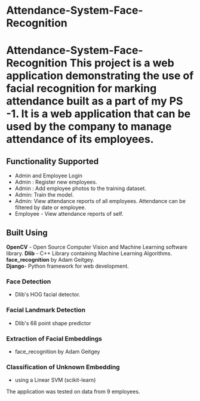 # Attendance-System-Face-Recognition
# Attendance-System-Face-Recognition  This project is a web application demonstrating the use of facial recognition for marking attendance built as a part of my PS -1. It is a web application that can be used by the company to manage attendance of its employees. 

## Functionality Supported 
- Admin and Employee Login 
- Admin : Register new employees. 
- Admin : Add employee photos to the training dataset. 
- Admin: Train the model. 
- Admin: View attendance reports of all employees. Attendance can be filtered by date or employee.  
- Employee - View attendance reports of self.

## Built Using 
**OpenCV** - Open Source Computer Vision and Machine Learning software library. 
**Dlib** - C++ Library containing Machine Learning Algorithms.
**face_recognition** by Adam Geitgey.  
**Django**- Python framework for web development.  

### Face Detection 
- Dlib's HOG facial detector.  

### Facial Landmark Detection 
- Dlib's 68 point shape predictor  
 
### Extraction of Facial Embeddings 
- face_recognition by Adam Geitgey  

### Classification of Unknown Embedding  
- using a Linear SVM (scikit-learn)  

The application was tested on data from 9 employees.

